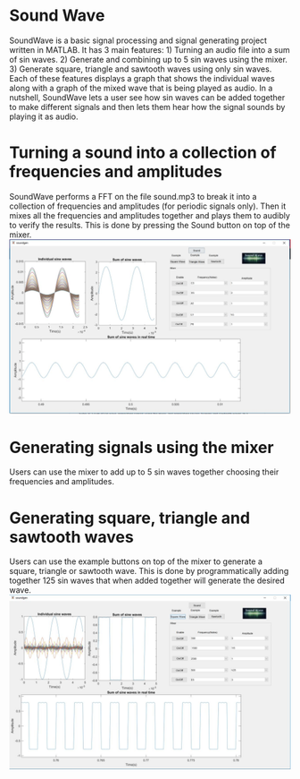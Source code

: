 # Sound Wave
SoundWave is a basic signal processing and signal generating project written in MATLAB.  It has 3 main features: 1) Turning an audio file into a sum of sin waves. 2) Generate and combining up to 5 sin waves using the mixer. 3) Generate square, triangle and sawtooth waves using only sin waves.  Each of these features displays a graph that shows the individual waves along with a graph of the mixed wave that is being played as audio.  In a nutshell, SoundWave lets a user see how sin waves can be added together to make different signals and then lets them hear how the signal sounds by playing it as audio.

# Turning a sound into a collection of frequencies and amplitudes
SoundWave performs a FFT on the file sound.mp3 to break it into a collection of frequencies and amplitudes (for periodic signals only).  Then it mixes all the frequencies and amplitudes together and plays them to audibly to verify the results.  This is done by pressing the Sound button on top of the mixer.
![](https://raw.githubusercontent.com/Tyler-Hilbert/SoundWave/master/FFT.JPG)

# Generating signals using the mixer
Users can use the mixer to add up to 5 sin waves together choosing their frequencies and amplitudes.

# Generating square, triangle and sawtooth waves
Users can use the example buttons on top of the mixer to generate a square, triangle or sawtooth wave.  This is done by programmatically adding together 125 sin waves that when added together will generate the desired wave.
![](https://raw.githubusercontent.com/Tyler-Hilbert/SoundWave/master/Square.JPG)



